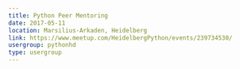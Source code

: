 ```yaml
---
title: Python Peer Mentoring
date: 2017-05-11
location: Marsilius-Arkaden, Heidelberg
link: https://www.meetup.com/HeidelbergPython/events/239734530/
usergroup: pythonhd
type: usergroup
---
```

